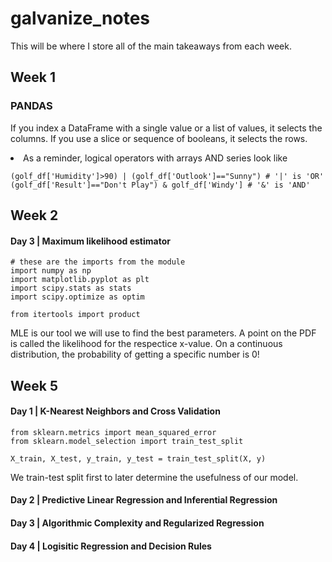 # galvanize_notes
This will be where I store all of the main takeaways from each week.

## Week 1
### PANDAS
If you index a DataFrame with a single value or a list of values, it selects the columns.
If you use a slice or sequence of booleans, it selects the rows. 
<li> As a reminder, logical operators with arrays AND series look like</li>

```
(golf_df['Humidity']>90) | (golf_df['Outlook']=="Sunny") # '|' is 'OR'
(golf_df['Result']=="Don't Play") & golf_df['Windy'] # '&' is 'AND'
```

## Week 2
#### Day 3 | Maximum likelihood estimator

```
# these are the imports from the module
import numpy as np
import matplotlib.pyplot as plt
import scipy.stats as stats
import scipy.optimize as optim

from itertools import product
```
MLE is our tool we will use to find the best parameters.
A point on the PDF is called the likelihood for the respectice x-value. On a continuous distribution, the probability of getting a specific number is 0!


## Week 5
#### Day 1 | K-Nearest Neighbors and Cross Validation
```
from sklearn.metrics import mean_squared_error
from sklearn.model_selection import train_test_split

X_train, X_test, y_train, y_test = train_test_split(X, y)
```
We train-test split first to later determine the usefulness of our model.

#### Day 2 | Predictive Linear Regression and Inferential Regression
#### Day 3 | Algorithmic Complexity and Regularized Regression
#### Day 4 | Logisitic Regression and Decision Rules

